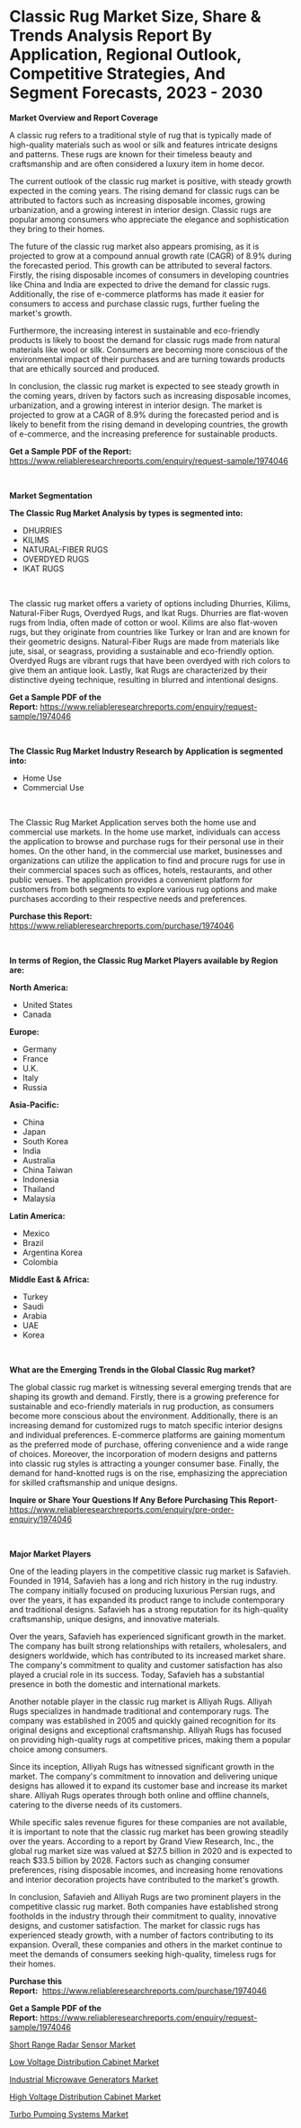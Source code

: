 <p><h1>Classic Rug Market Size, Share & Trends Analysis Report By Application, Regional Outlook, Competitive Strategies, And Segment Forecasts, 2023 - 2030</h1></p><p><strong>Market Overview and Report Coverage</strong></p>
<p><p>A classic rug refers to a traditional style of rug that is typically made of high-quality materials such as wool or silk and features intricate designs and patterns. These rugs are known for their timeless beauty and craftsmanship and are often considered a luxury item in home decor.</p><p>The current outlook of the classic rug market is positive, with steady growth expected in the coming years. The rising demand for classic rugs can be attributed to factors such as increasing disposable incomes, growing urbanization, and a growing interest in interior design. Classic rugs are popular among consumers who appreciate the elegance and sophistication they bring to their homes.</p><p>The future of the classic rug market also appears promising, as it is projected to grow at a compound annual growth rate (CAGR) of 8.9% during the forecasted period. This growth can be attributed to several factors. Firstly, the rising disposable incomes of consumers in developing countries like China and India are expected to drive the demand for classic rugs. Additionally, the rise of e-commerce platforms has made it easier for consumers to access and purchase classic rugs, further fueling the market's growth.</p><p>Furthermore, the increasing interest in sustainable and eco-friendly products is likely to boost the demand for classic rugs made from natural materials like wool or silk. Consumers are becoming more conscious of the environmental impact of their purchases and are turning towards products that are ethically sourced and produced.</p><p>In conclusion, the classic rug market is expected to see steady growth in the coming years, driven by factors such as increasing disposable incomes, urbanization, and a growing interest in interior design. The market is projected to grow at a CAGR of 8.9% during the forecasted period and is likely to benefit from the rising demand in developing countries, the growth of e-commerce, and the increasing preference for sustainable products.</p></p>
<p><strong>Get a Sample PDF of the Report:</strong> <a href="https://www.reliableresearchreports.com/enquiry/request-sample/1974046">https://www.reliableresearchreports.com/enquiry/request-sample/1974046</a></p>
<p>&nbsp;</p>
<p><strong>Market Segmentation</strong></p>
<p><strong>The Classic Rug Market Analysis by types is segmented into:</strong></p>
<p><ul><li>DHURRIES</li><li>KILIMS</li><li>NATURAL-FIBER RUGS</li><li>OVERDYED RUGS</li><li>IKAT RUGS</li></ul></p>
<p>&nbsp;</p>
<p><p>The classic rug market offers a variety of options including Dhurries, Kilims, Natural-Fiber Rugs, Overdyed Rugs, and Ikat Rugs. Dhurries are flat-woven rugs from India, often made of cotton or wool. Kilims are also flat-woven rugs, but they originate from countries like Turkey or Iran and are known for their geometric designs. Natural-Fiber Rugs are made from materials like jute, sisal, or seagrass, providing a sustainable and eco-friendly option. Overdyed Rugs are vibrant rugs that have been overdyed with rich colors to give them an antique look. Lastly, Ikat Rugs are characterized by their distinctive dyeing technique, resulting in blurred and intentional designs.</p></p>
<p><strong>Get a Sample PDF of the Report:</strong>&nbsp;<a href="https://www.reliableresearchreports.com/enquiry/request-sample/1974046">https://www.reliableresearchreports.com/enquiry/request-sample/1974046</a></p>
<p>&nbsp;</p>
<p><strong>The Classic Rug Market Industry Research by Application is segmented into:</strong></p>
<p><ul><li>Home Use</li><li>Commercial Use</li></ul></p>
<p>&nbsp;</p>
<p><p>The Classic Rug Market Application serves both the home use and commercial use markets. In the home use market, individuals can access the application to browse and purchase rugs for their personal use in their homes. On the other hand, in the commercial use market, businesses and organizations can utilize the application to find and procure rugs for use in their commercial spaces such as offices, hotels, restaurants, and other public venues. The application provides a convenient platform for customers from both segments to explore various rug options and make purchases according to their respective needs and preferences.</p></p>
<p><strong>Purchase this Report:</strong>&nbsp; <a href="https://www.reliableresearchreports.com/purchase/1974046">https://www.reliableresearchreports.com/purchase/1974046</a></p>
<p>&nbsp;</p>
<p><strong>In terms of Region, the Classic Rug Market Players available by Region are:</strong></p>
<p>
    <p> <strong> North America: </strong>
        <ul>
            <li>United States</li>
            <li>Canada</li>
        </ul>
        </p> 
    <p> <strong> Europe: </strong>
        <ul>
            <li>Germany</li>
            <li>France</li>
            <li>U.K.</li>
            <li>Italy</li>
            <li>Russia</li>
        </ul>
        </p> 
    <p> <strong> Asia-Pacific: </strong>
        <ul>
            <li>China</li>
            <li>Japan</li>
            <li>South Korea</li>
            <li>India</li>
            <li>Australia</li>
            <li>China Taiwan</li>
            <li>Indonesia</li>
            <li>Thailand</li>
            <li>Malaysia</li>
        </ul>
        </p> 
    <p> <strong> Latin America: </strong>
        <ul>
            <li>Mexico</li>
            <li>Brazil</li>
            <li>Argentina Korea</li>
            <li>Colombia</li>
        </ul>
        </p> 
    <p> <strong> Middle East & Africa: </strong>
        <ul>
            <li>Turkey</li>
            <li>Saudi</li>
            <li>Arabia</li>
            <li>UAE</li>
            <li>Korea</li>
        </ul>
    </p>
    </p>
<p>&nbsp;</p>
<p><strong>What are the Emerging Trends in the Global Classic Rug market?</strong></p>
<p><p>The global classic rug market is witnessing several emerging trends that are shaping its growth and demand. Firstly, there is a growing preference for sustainable and eco-friendly materials in rug production, as consumers become more conscious about the environment. Additionally, there is an increasing demand for customized rugs to match specific interior designs and individual preferences. E-commerce platforms are gaining momentum as the preferred mode of purchase, offering convenience and a wide range of choices. Moreover, the incorporation of modern designs and patterns into classic rug styles is attracting a younger consumer base. Finally, the demand for hand-knotted rugs is on the rise, emphasizing the appreciation for skilled craftsmanship and unique designs.</p></p>
<p><strong>Inquire or Share Your Questions If Any Before Purchasing This Report</strong>- <a href="https://www.reliableresearchreports.com/enquiry/pre-order-enquiry/1974046">https://www.reliableresearchreports.com/enquiry/pre-order-enquiry/1974046</a></p>
<p>&nbsp;</p>
<p><strong>Major Market Players</strong></p>
<p><p>One of the leading players in the competitive classic rug market is Safavieh. Founded in 1914, Safavieh has a long and rich history in the rug industry. The company initially focused on producing luxurious Persian rugs, and over the years, it has expanded its product range to include contemporary and traditional designs. Safavieh has a strong reputation for its high-quality craftsmanship, unique designs, and innovative materials.</p><p>Over the years, Safavieh has experienced significant growth in the market. The company has built strong relationships with retailers, wholesalers, and designers worldwide, which has contributed to its increased market share. The company's commitment to quality and customer satisfaction has also played a crucial role in its success. Today, Safavieh has a substantial presence in both the domestic and international markets.</p><p>Another notable player in the classic rug market is Alliyah Rugs. Alliyah Rugs specializes in handmade traditional and contemporary rugs. The company was established in 2005 and quickly gained recognition for its original designs and exceptional craftsmanship. Alliyah Rugs has focused on providing high-quality rugs at competitive prices, making them a popular choice among consumers.</p><p>Since its inception, Alliyah Rugs has witnessed significant growth in the market. The company's commitment to innovation and delivering unique designs has allowed it to expand its customer base and increase its market share. Alliyah Rugs operates through both online and offline channels, catering to the diverse needs of its customers.</p><p>While specific sales revenue figures for these companies are not available, it is important to note that the classic rug market has been growing steadily over the years. According to a report by Grand View Research, Inc., the global rug market size was valued at $27.5 billion in 2020 and is expected to reach $33.5 billion by 2028. Factors such as changing consumer preferences, rising disposable incomes, and increasing home renovations and interior decoration projects have contributed to the market's growth.</p><p>In conclusion, Safavieh and Alliyah Rugs are two prominent players in the competitive classic rug market. Both companies have established strong footholds in the industry through their commitment to quality, innovative designs, and customer satisfaction. The market for classic rugs has experienced steady growth, with a number of factors contributing to its expansion. Overall, these companies and others in the market continue to meet the demands of consumers seeking high-quality, timeless rugs for their homes.</p></p>
<p><strong>Purchase this Report:</strong>&nbsp;&nbsp;<a href="https://www.reliableresearchreports.com/purchase/1974046">https://www.reliableresearchreports.com/purchase/1974046</a></p>
<p></p>
<p><strong>Get a Sample PDF of the Report:</strong>&nbsp;<a href="https://www.reliableresearchreports.com/enquiry/request-sample/1974046">https://www.reliableresearchreports.com/enquiry/request-sample/1974046</a></p>
<p><p><a href="https://github.com/pizolina/Market-Research-Report-List-1/blob/main/short-range-radar-sensor-market.md">Short Range Radar Sensor Market</a></p><p><a href="https://www.linkedin.com/pulse/low-voltage-distribution-cabinet-market-size-growth-forecast-924se/">Low Voltage Distribution Cabinet Market</a></p><p><a href="https://medium.com/@sureshrainarp23/industrial-microwave-generators-market-focuses-on-market-share-size-and-projected-forecast-till-7dbc96b696e7">Industrial Microwave Generators Market</a></p><p><a href="https://www.linkedin.com/pulse/high-voltage-distribution-cabinet-market-size-share-amp-trends-eqmne/">High Voltage Distribution Cabinet Market</a></p><p><a href="https://medium.com/@robinsinghrp23/turbo-pumping-systems-market-insight-market-trends-growth-forecasted-from-2023-to-2030-4884fdc3a457">Turbo Pumping Systems Market</a></p></p>